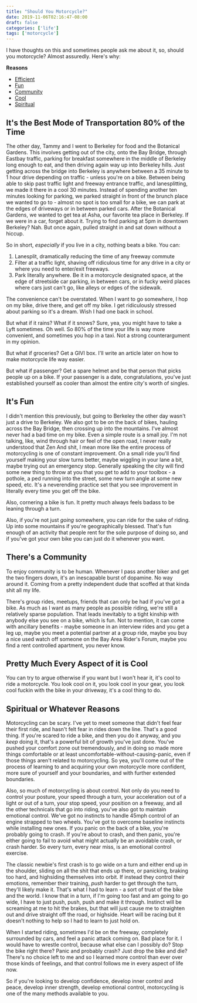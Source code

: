 ```yaml
---
title: "Should You Motorcycle?"
date: 2019-11-06T02:16:47-08:00
draft: false
categories: ['life']
tags: ['motorcycle']
---
```


I have thoughts on this and sometimes people ask me about it, so, should you
motorcycle? Almost assuredly. Here's why:

**Reasons**

* [Efficient](#efficient)
* [Fun](#fun)
* [Community](#community)
* [Cool](#cool)
* [Spiritual](#spiritual)

## It's the Best Mode of Transportation 80% of the Time <a id="efficient">

The other day, Tammy and I went to Berkeley for food and the Botanical Gardens.
This involves getting out of the city,
onto the Bay Bridge,
through Eastbay traffic, parking for breakfast somewhere in the middle of
Berkeley long enough to eat, and then driving again
way up into Berkeley hills.
Just getting across the bridge into Berkeley
is anywhere between a 35 minute to 1 hour drive
depending on traffic - unless you're on a bike.
Between being able to skip past
traffic light and freeway entrance traffic, and lanesplitting, we made it there
in a cool 30 minutes.
Instead of spending another ten minutes looking for parking, we parked
straight in front of the brunch place we wanted to go to - almost no spot is too
small for a bike, we can park at the edges of driveways or in between parked
cars.
After the Botanical Gardens,
we wanted to get tea at Asha,
our favorite tea place in Berkeley.
If we were in a car, forget about it.
Trying to find parking at 5pm in downtown Berkeley? Nah.
But once again, pulled straight in and sat down without a hiccup.

So in short, *especially* if you live in a city, nothing beats a bike. You can:

1. Lanesplit, dramatically reducing the time of any freeway commute
2. Filter at a traffic light, shaving off ridiculous time for any drive
in a city or where you need to enter/exit freeways.
3. Park literally anywhere. Be it in a motorcycle designated space, at the edge
of streetside car parking, in between cars, or in fucky weird places where
cars just can't go, like alleys or edges of the sidewalk.

The convenience can't be overstated.
When I want to go somewhere, I hop on my bike, drive there, and get off my bike.
I get ridiculously stressed about parking so it's a dream.
Wish I had one back in school.

But what if it rains? What if it snows? Sure, yea, you might have to take a Lyft
sometimes. Oh well. So 80% of the time your life is way more convenient, and
sometimes you hop in a taxi. Not a strong counterargument in my opinion.

But what if groceries? Get a GIVI box. I'll write an article later on how
to make motorcycle life way easier.

But what if passenger? Get a spare helmet and be that person that picks people
up on a bike. If your passenger is a date, congratulations, you've just
established yourself as cooler than almost the entire city's worth of singles.


## It's Fun <a id="fun">

I didn't mention this previously, but going to Berkeley the other day wasn't
just a drive to Berkeley.
We also got to be on the back of bikes, hauling across the Bay Bridge, then
crossing up into the mountains.
I've almost never had a bad time on my bike.
Even a simple route is a small joy.
I'm not talking, like, wind through hair or feel of the open road, I never
really understood that Zen And shit, I mean more like the entire process
of motorcycling is one of constant improvement.
On a small ride you'll find yourself making your slow turns better, maybe
wiggling in your lane a bit, maybe trying out an emergency stop.
Generally speaking the city will find some new thing to throw at you
that you get to add to your toolbox - a pothole, a ped running into the street,
some new turn angle at some new speed, etc.
It's a neverending practice set that you see improvement in literally every time
you get off the bike.

Also, cornering a bike is fun. It pretty much always feels badass to be leaning
through a turn.

Also, if you're not just *going* somewhere, you can ride for the sake of riding.
Up into some mountains if you're geographically blessed.
That's fun enough of an activity that people rent for the sole purpose of doing
so, and if you've got your own bike you can just do it whenever you want.

## There's a Community <a id="community">

To enjoy community is to be human. Whenever I pass another biker and get the two
fingers down, it's an inescapable burst of dopamine. No way around it. Coming
from a pretty independent dude that scoffed at that kinda shit all my life.

There's group rides, meetups, friends that can only be had if you've got a bike.
As much as I want as many people as possible riding, we're still a relatively
sparse population.
That leads inevitably to a tight kinship with anybody else you see on a bike,
which is fun.
Not to mention, it can come with ancillary benefits - maybe someone in an
interview rides and you get a leg up, maybe you meet a potential partner at a
group ride, maybe you buy a nice used watch off someone on the Bay Area Rider's
Forum, maybe you find a rent controlled apartment, you never know.

## Pretty Much Every Aspect of it is Cool <a id="cool">

You can try to argue otherwise if you want but I won't hear it, it's cool
to ride a motorcycle. You look cool on it, you look cool in your gear, you look
cool fuckin with the bike in your driveway, it's a cool thing to do.

## Spiritual or Whatever Reasons <a id="spiritual">

Motorcycling can be scary.
I've yet to meet someone that didn't feel fear their first ride, and hasn't felt
fear in rides down the line.
That's a good thing.
If you're scared to ride a bike, and then you do it anyway,
and you *keep* doing it, that's a powerful bit of growth you've just done.
You've pushed your comfort zone out tremendously, and in doing so made more
things comfortable or at least uncomfortable-without-causing-panic, even if
those things aren't related to motorcycling.
So yea, you'll come out of the
process of learning to and acquiring your own motorcycle more confident, more
sure of yourself and your boundaries, and with further extended boundaries.

Also, so much of motorcycling is about control.
Not only do you need to control your posture, your speed through a turn, your
acceleration out of a light or out of a turn, your stop speed, your position
on a freeway, and all the other technicals that go into riding, you've also got
to maintain emotional control.
We've got no instincts to handle 45mph control of an engine strapped to two
wheels.
You've got to overcome baseline instincts while installing new ones.
If you panic on the back of a bike, you're probably going to crash.
If you're about to crash, and then panic, you're either going to fail to avoid
what might actually be an avoidable crash, or crash harder.
So every turn, every near miss, is an emotional control exercise.

The classic newbie's first crash is to go wide on a turn and either end up
in the shoulder, sliding on all the shit that ends up there, or panicking,
braking too hard, and highsiding themselves into orbit. If instead they
control their emotions, remember their training, *push* harder to get
through the turn, they'll likely make it.
That's what I had to learn - a sort of trust of the bike and the world.
I know that in a turn, if I'm going too fast and am going to go wide,
I have to just push, push, push and make it through.
Instinct will be screaming at me to hit the brakes, but that will just cause me
to straighten out and drive straight off the road, or highside.
Heart will be racing but it doesn't nothing to help so I had to learn to just
hold on.

When I started riding, sometimes I'd be on the freeway, completely surrounded by
cars, and feel a panic attack coming on. Bad place for it. I would have to
wrestle control, because what else can I possibly do?
Stop the bike right there?
Panic and probably crash?
Just drop the bike and die?
There's no choice left to me and so I learned more control than ever over those
kinds of feelings, and that control follows me in every aspect of life now.

So if you're looking to develop confidence, develop inner control and peace,
develop inner strength, develop emotional control, motorcycling is one of the
many methods available to you.
